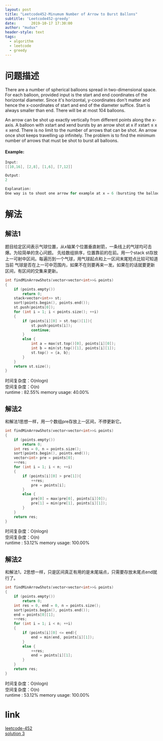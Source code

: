 ```yaml
---
layout: post
title: "Leetcode452-Minumum Number of Arrow to Burst Ballons"
subtitle: 'Leetcode452-greedy'
date:       2019-10-17 17:30:00
author: "mudux"
header-style: text
tags:
  - algorithm
  - leetcode
  - greedy
---
```


# 问题描述
There are a number of spherical balloons spread in two-dimensional space. For each balloon, provided input is the start and end coordinates of the horizontal diameter. Since it's horizontal, y-coordinates don't matter and hence the x-coordinates of start and end of the diameter suffice. Start is always smaller than end. There will be at most 104 balloons.

An arrow can be shot up exactly vertically from different points along the x-axis. A balloon with xstart and xend bursts by an arrow shot at x if xstart ≤ x ≤ xend. There is no limit to the number of arrows that can be shot. An arrow once shot keeps travelling up infinitely. The problem is to find the minimum number of arrows that must be shot to burst all balloons.  
#### Example:
```c++
Input:
[[10,16], [2,8], [1,6], [7,12]]

Output:
2

Explanation:
One way is to shoot one arrow for example at x = 6 (bursting the balloons [2,8] and [1,6]) and another arrow at x = 11 (bursting the other two balloons).
```

# 解法
## 解法1
题目给定区间表示气球位置，从x轴某个位置垂直射箭，一条线上的气球均可击爆。为较简单的贪心问题。
先给数组排序，位置靠前的在前。用一个stack st存放上一可射中区间。每遍历到一个气球，用气球起点和上一区间末尾短点比较可知道当前
气球是否在上一可中范围内，如果不在则要再来一发。如果在的话就要更新区间，有区间的交集来更新。
```c++
int findMinArrowShots(vector<vector<int>>& points) 
{
	if (points.empty())
		return 0;
	stack<vector<int>> st;
	sort(points.begin(), points.end());
	st.push(points[0]);	
	for (int i = 1; i < points.size(); ++i)
	{
		if (points[i][0] > st.top()[1]){
			st.push(points[i]);
			continue;
		}
		else {
			int a = max(st.top()[0], points[i][0]);
			int b = min(st.top()[1], points[i][1]);
			st.top() = {a, b};
		}
	}
	return st.size();
}
```
时间复杂度：O(nlogn)  
空间复杂度：O(n)  
runtime : 82.55%   memory usage: 40.00%
## 解法2
和解法1思想一样，用一个数组pre存放上一区间，不停更新它。
```c++
int findMinArrowShots(vector<vector<int>>& points) 
{
	if (points.empty())
		return 0;
	int res = 0, n = points.size();
	sort(points.begin(), points.end());		
	vector<int> pre = points[0];
	++res;
	for (int i = 1; i < n; ++i)
	{
		if (points[i][0] > pre[1]){
			++res;
			pre = points[i];
		}
		else {
			pre[0] = max(pre[0], points[i][0]);
			pre[1] = min(pre[1], points[i][1]);
		}
	}
	return res;
}
```
时间复杂度：O(nlogn)  
空间复杂度：O(n)  
runtime : 53.12%   memory usage: 100.00%
## 解法2
和解法1，2思想一样，只是区间真正有用的是末尾端点，只需要存放末尾点end就行了。
```c++
int findMinArrowShots(vector<vector<int>>& points) 
{
	if (points.empty())
		return 0;
	int res = 0, end = 0, n = points.size();
	sort(points.begin(), points.end());
	end = points[0][1];
	++res;
	for (int i = 1; i < n; ++i)
	{
		if (points[i][0] <= end){
			end = min(end, points[i][1]);
		}
		else {
			++res;
			end = points[i][1];
		}
	}
	return res;
}
```
时间复杂度：O(nlogn)  
空间复杂度：O(n)  
runtime : 53.12%   memory usage: 100.00%

# link
[leetcode-452](https://leetcode.com/problems/minimum-number-of-arrows-to-burst-balloons/)  
[solution 3](https://www.cnblogs.com/grandyang/p/6050562.html)